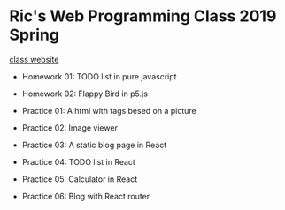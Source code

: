 # Ric's Web Programming Class 2019 Spring

[class website](https://ric2k1.github.io/)

- Homework 01: TODO list in pure javascript

- Homework 02: Flappy Bird in p5.js

- Practice 01: A html with tags besed on a picture

- Practice 02: Image viewer

- Practice 03: A static blog page in React

- Practice 04: TODO list in React

- Practice 05: Calculator in React

- Practice 06: Blog with React router
